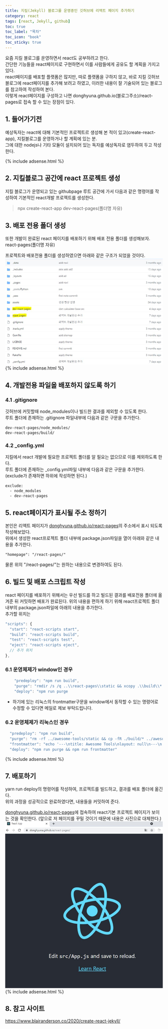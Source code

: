 ```yaml
---
title: 지킬(Jekyll) 블로그를 운영중인 깃허브에 리액트 페이지 추가하기
category: react
tags: [react, Jekyll, github]
toc: true
toc_label: "목차"
toc_icon: "book"
toc_sticky: true
---
```


요즘 지킬 블로그를 운영하면서 react도 공부하려고 한다.  
간단한 기능들을 react페이지로 구현하면서 이를 사람들에게 공유도 할 계획을 가지고 있다.  
react페이지를 배포할 플랫폼은 많지만, 따로 플랫폼을 구하지 않고, 바로 지킬 깃허브 블로그에 react페이지를 추가해 보려고 하였고, 이러한 내용이 잘 기술되어 있는 블로그를 참고하여 작성하여 본다.  
이렇게 react페이지를 구성하고 나면 donghyuna.github.io(블로그주소)/react-pages로 접속 할 수 있는 장점이 있다.

## 1. 들어가기전
예상독자는 react에 대해 기본적인 프로젝트르 생성해 본 적이 있고(create-react-app), 지킬블로그를 운영하거나 할 계획에 있는 분.  
그에 대한 nodejs나 기타 모듈이 설치되어 있는 독자를 예상독자로 염두하여 두고 작성한다.

{% include adsense.html %}  

## 2. 지킬블로그 공간에 react 프로젝트 생성
지킬 블로그가 운영되고 있는 githubpage 루트 공간에 가서 다음과 같은 명령어를 작성하여 기본적인 react개발 프로젝트를 생성한다.  
> npx create-react-app dev-react-pages(폴더명 자유)

## 3. 배포 전용 폴더 생성
또한 개발이 완료된 react 페이지를 배포하기 위해 배포 전용 폴더를 생성해보자.  
react-pages(폴더명 자유)

프로젝트와 배포전용 폴더를 생성하였으면 아래와 같은 구조가 되었을 것이다.
![생성 예시](../../../assets/images/20210603/2021060301.JPG) 
{% include adsense.html %}  

## 4. 개발전용 파일을 배포하지 않도록 하기
### 4.1 .gitignore
깃허브에 커밋할때 node_modules이나 빌드한 결과를 제외할 수 있도록 한다.  
루트 폴더에 존재하는 .gitignore 파일내부에 다음과 같은 구문을 추가한다.
```
dev-react-pages/node_modules/
dev-react-pages/build/
```

### 4.2 _config.yml
지킬에서 react 개발에 필요한 프로젝트 폴더를 알 필요는 없으므로 이를 제외하도록 한다.  
루트 폴더에 존재하는 _config.yml파일 내부에 다음과 같은 구문을 추가한다. (exclude가 존재하면 하위에 작성하면 된다.)
```
exclude:
  - node_modules
  - dev-react-pages
```

## 5. react페이지가 표시될 주소 정하기
본인은 리액트 페이지가 [donghyuna.github.io/react-pages](https://donghyuna.github.io/react-pages/)의 주소에서 표시 되도록 작성해보았다.  
위에서 생성한 react프로젝트 폴더 내부에 package.json파일을 열어 아래와 같은 내용을 추가한다.
```
"homepage": "/react-pages/"
```
물론 위의 "/react-pages/"는 원하는 내용으로 변경하여도 된다.

## 6. 빌드 및 배포 스크립트 작성
react 페이지를 배포하기 위해서는 우선 빌드를 하고 빌드된 결과를 배포전용 폴더에 옮겨준 뒤 커밋하면 배포가 완료된다.
위의 내용을 편하게 하기 위해 react프로젝트 폴더 내부의 package.json파일에 아래의 내용을 추가한다.  
추가할 위치는 
``` javascript
"scripts": {
  "start": "react-scripts start",
  "build": "react-scripts build",
  "test": "react-scripts test",
  "eject": "react-scripts eject",
  // 추가 위치
},
```
### 6.1 운영체제가 window인 경우
```javascript
    "predeploy": "npm run build",
    "purge": "rmdir /s /q ..\\react-pages\\static && xcopy .\\build\\* ..\\react-pages\\ /E /y",
    "deploy": "npm run purge 
```
* 하기에 있는 리눅스의 frontmatter구문을 window에서 동작할 수 있는 명령어로 수정할 수 있다면 메일로 제보 부탁드립니다.
### 6.2 운영체제가 리눅스인 경우
```javascript
  "predeploy": "npm run build",
  "purge": "rm -rf ../awesome-tools/static && cp -fR ./build/* ../awesome-tools",
  "frontmatter": "echo '---\ntitle: Awesome Tools\nlayout: null\n---\n' | cat - ../awesome-tools/index.html > temp && mv temp ../awesome-tools/index.html",
  "deploy": "npm run purge && npm run frontmatter"
```
{% include adsense.html %} 
## 7. 배포하기
yarn run deploy의 명령어를 작성하여, 프로젝트를 빌드하고, 결과를 배포 폴더에 옮긴다.  
위의 과정을 성공적으로 완료하였다면, 내용들을 커밋하여 준다.

[donghyuna.github.io/react-pages](https://donghyuna.github.io/react-pages/)에 접속하여 react기본 프로젝트 페이지가 보이는 것을 확인한다.
(앞으로 저 페이지를 꾸밀 것이기 때문에 내용은 사진으로 대체한다.)
![생성 예시2](../../../assets/images/20210603/2021060302.JPG) 
{% include adsense.html %} 

## 8. 참고 사이트
https://www.blairanderson.co/2020/create-react-jekyll/